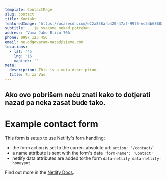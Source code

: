 ```yaml
---
template: ContactPage
slug: contact
title: Kontakt
featuredImage: 'https://ucarecdn.com/e22a858a-b420-47af-99f6-ed54b6860333/'
subtitle: ...je svakome nekad potreban.
address: 'Vama Jako Blizu 70A'
phone: 0987 123 456
email: ne-odgovaram-nazad@sjeme.com
locations:
  - lat: '45'
    lng: '16'
    mapLink: ''
meta:
  description: This is a meta description.
  title: Tu za Vas
---
```


## Ako ovo pobrišem neću znati kako to dotjerati nazad pa neka zasat bude tako.

# Example contact form

This form is setup to use Netlify's form handling:

- the form action is set to the current absolute url: `action: '/contact/'`
- a name attribute is sent with the form's data `'form-name': 'Contact'`
- netlify data attributes are added to the form `data-netlify data-netlify-honeypot`

Find out more in the [Netlify Docs](https://www.netlify.com/docs/form-handling/).
